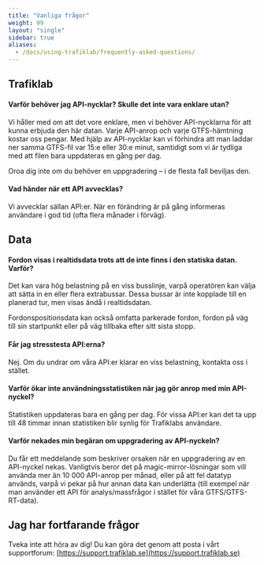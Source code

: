 ```yaml
---
title: "Vanliga frågor"
weight: 99
layout: "single"
sidebar: true
aliases:
  - /docs/using-trafiklab/frequently-asked-questions/
---
```


## Trafiklab

#### Varför behöver jag API-nycklar? Skulle det inte vara enklare utan?

Vi håller med om att det vore enklare, men vi behöver API-nycklarna för att kunna erbjuda den här datan. Varje API-anrop och varje GTFS-hämtning kostar oss pengar. Med hjälp av API-nycklar kan vi förhindra att man laddar ner samma GTFS-fil var 15:e eller 30:e minut, samtidigt som vi är tydliga med att filen bara uppdateras en gång per dag.

Oroa dig inte om du behöver en uppgradering – i de flesta fall beviljas den.

#### Vad händer när ett API avvecklas?

Vi avvecklar sällan API:er. När en förändring är på gång informeras användare i god tid (ofta flera månader i förväg).

## Data

#### Fordon visas i realtidsdata trots att de inte finns i den statiska datan. Varför?

Det kan vara hög belastning på en viss busslinje, varpå operatören kan välja att sätta in en eller flera extrabussar. Dessa bussar är inte kopplade till en planerad tur, men visas ändå i realtidsdatan.

Fordonspositionsdata kan också omfatta parkerade fordon, fordon på väg till sin startpunkt eller på väg tillbaka efter sitt sista stopp.

#### Får jag stresstesta API:erna?

Nej. Om du undrar om våra API:er klarar en viss belastning, kontakta oss i stället.

#### Varför ökar inte användningsstatistiken när jag gör anrop med min API-nyckel?

Statistiken uppdateras bara en gång per dag. För vissa API:er kan det ta upp till 48 timmar innan statistiken blir synlig för Trafiklabs användare.

#### Varför nekades min begäran om uppgradering av API-nyckeln?

Du får ett meddelande som beskriver orsaken när en uppgradering av en API-nyckel nekas. Vanligtvis beror det på magic-mirror-lösningar som vill använda mer än 10 000 API-anrop per månad, eller på att fel datatyp används, varpå vi pekar på hur annan data kan underlätta (till exempel när man använder ett API för analys/massfrågor i stället för våra GTFS/GTFS-RT-data).

## Jag har fortfarande frågor

Tveka inte att höra av dig! Du kan göra det genom att posta i vårt supportforum: [https://support.trafiklab.se](https://support.trafiklab.se)
